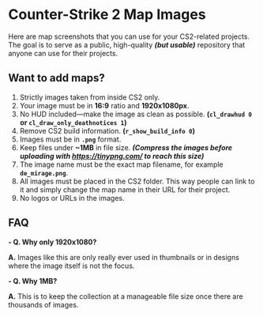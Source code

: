 # Counter-Strike 2 Map Images
Here are map screenshots that you can use for your CS2-related projects. The goal is to serve as a public, high-quality ***(but usable)*** repository that anyone can use for their projects.

## Want to add maps?
1. Strictly images taken from inside CS2 only.
2. Your image must be in **16:9** ratio and **1920x1080px**.
3. No HUD included—make the image as clean as possible. **(`cl_drawhud 0` or `cl_draw_only_deathnotices 1`)**
4. Remove CS2 build information. **(`r_show_build_info 0`)**
5. Images must be in **`.png`** format.
6. Keep files under **~1MB** in file size. ***(Compress the images before uploading with https://tinypng.com/ to reach this size)***
7. The image name must be the exact map filename, for example **`de_mirage.png`**.
8. All images must be placed in the CS2 folder. This way people can link to it and simply change the map name in their URL for their project.
9. No logos or URLs in the images.

## FAQ
**- Q. Why only 1920x1080?**

**A.** Images like this are only really ever used in thumbnails or in designs where the image itself is not the focus.

**- Q. Why 1MB?**

**A.** This is to keep the collection at a manageable file size once there are thousands of images.

